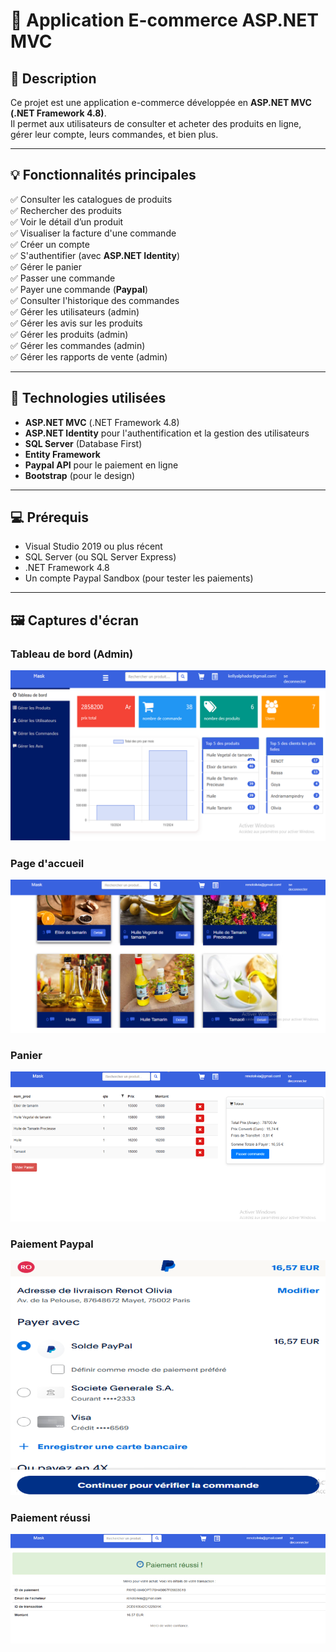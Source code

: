# 🛒 Application E-commerce ASP.NET MVC

## 📄 Description

Ce projet est une application e-commerce développée en **ASP.NET MVC (.NET Framework 4.8)**.  
Il permet aux utilisateurs de consulter et acheter des produits en ligne, gérer leur compte, leurs commandes, et bien plus.  

---

## 💡 Fonctionnalités principales

✅ Consulter les catalogues de produits  
✅ Rechercher des produits  
✅ Voir le détail d’un produit  
✅ Visualiser la facture d'une commande  
✅ Créer un compte  
✅ S'authentifier (avec **ASP.NET Identity**)  
✅ Gérer le panier  
✅ Passer une commande  
✅ Payer une commande (**Paypal**)  
✅ Consulter l'historique des commandes  
✅ Gérer les utilisateurs (admin)  
✅ Gérer les avis sur les produits  
✅ Gérer les produits (admin)  
✅ Gérer les commandes (admin)  
✅ Gérer les rapports de vente (admin)

---

## 🧰 Technologies utilisées

- **ASP.NET MVC** (.NET Framework 4.8)
- **ASP.NET Identity** pour l'authentification et la gestion des utilisateurs
- **SQL Server** (Database First)
- **Entity Framework**
- **Paypal API** pour le paiement en ligne
- **Bootstrap** (pour le design)

---

## 💻 Prérequis

- Visual Studio 2019 ou plus récent
- SQL Server (ou SQL Server Express)
- .NET Framework 4.8
- Un compte Paypal Sandbox (pour tester les paiements)

---

## 🖼️ Captures d'écran

### Tableau de bord (Admin)

![Dashboard](./e_commerce/docs/tableau_bord.png)

### Page d'accueil

![Accueil](./e_commerce/docs/page_acceuil.png)

### Panier

![Panier](./e_commerce/docs/painer.png)

### Paiement Paypal

![Paypal](./e_commerce/docs/paypal.png)

### Paiement réussi

![Succès](./e_commerce/docs/paiementSucces.png)

